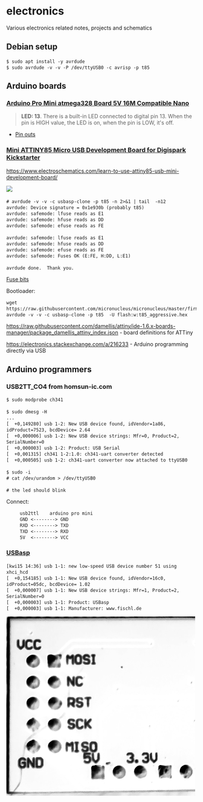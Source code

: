 # electronics
Various electronics related notes, projects and schematics


## Debian setup

```
$ sudo apt install -y avrdude
$ sudo avrdude -v -v -P /dev/ttyUSB0 -c avrisp -p t85 
```

## Arduino boards

### [Arduino Pro Mini atmega328 Board 5V 16M Compatible Nano](https://store.arduino.cc/arduino-pro-mini)

> **LED: 13**. There is a built-in LED connected to digital pin 13. When the pin is HIGH value, the LED is on, when the pin is LOW, it's off.

* [Pin outs](https://www.arduino.cc/en/Hacking/MiniBootloader)

### [Mini ATTINY85 Micro USB Development Board for Digispark Kickstarter](https://irishelectronics.ie/epages/950018241.sf/en_IE/?ObjectID=5295918)

https://www.electroschematics.com/learn-to-use-attiny85-usb-mini-development-board/

![](https://images-wixmp-ed30a86b8c4ca887773594c2.wixmp.com/i/0995f7a6-730b-48d0-8612-c4408d15e84d/dc7h4n3-51e6389c-5f86-4fb2-a7ad-34f75f672003.png)

```
# avrdude -v -v -c usbasp-clone -p t85 -n 2>&1 | tail  -n12
avrdude: Device signature = 0x1e930b (probably t85)
avrdude: safemode: lfuse reads as E1
avrdude: safemode: hfuse reads as DD
avrdude: safemode: efuse reads as FE

avrdude: safemode: lfuse reads as E1
avrdude: safemode: hfuse reads as DD
avrdude: safemode: efuse reads as FE
avrdude: safemode: Fuses OK (E:FE, H:DD, L:E1)

avrdude done.  Thank you.
```

[Fuse bits](http://eleccelerator.com/fusecalc/fusecalc.php?chip=attiny85&LOW=E1&HIGH=DD&EXTENDED=FE&LOCKBIT=FF)

Bootloader:

```
wget https://raw.githubusercontent.com/micronucleus/micronucleus/master/firmware/releases/t85_aggressive.hex
avrdude -v -v -c usbasp-clone -p t85  -U flash:w:t85_aggressive.hex
```

https://raw.githubusercontent.com/damellis/attiny/ide-1.6.x-boards-manager/package_damellis_attiny_index.json - board definitions for ATTiny

https://electronics.stackexchange.com/a/216233 - Arduino programming directly via USB

## Arduino programmers

### USB2TT_CO4 from homsun-ic.com

```
$ sudo modprobe ch341

$ sudo dmesg -H
...
[  +0,149280] usb 1-2: New USB device found, idVendor=1a86, idProduct=7523, bcdDevice= 2.64
[  +0,000006] usb 1-2: New USB device strings: Mfr=0, Product=2, SerialNumber=0
[  +0,000003] usb 1-2: Product: USB Serial
[  +0,001315] ch341 1-2:1.0: ch341-uart converter detected
[  +0,000505] usb 1-2: ch341-uart converter now attached to ttyUSB0

$ sudo -i
# cat /dev/urandom > /dev/ttyUSB0

# the led should blink

```

Connect:

```
     usb2ttl    arduino pro mini
     GND <--------> GND
     RXD <--------> TXD
     TXD <--------> RXD
     5V  <--------> VCC
```


### [USBasp](https://irishelectronics.ie/USB-ISP-AVR-Programmer-Adapter-51)

```
[kwi15 14:36] usb 1-1: new low-speed USB device number 51 using xhci_hcd
[  +0,154185] usb 1-1: New USB device found, idVendor=16c0, idProduct=05dc, bcdDevice= 1.02
[  +0,000007] usb 1-1: New USB device strings: Mfr=1, Product=2, SerialNumber=0
[  +0,000003] usb 1-1: Product: USBasp
[  +0,000003] usb 1-1: Manufacturer: www.fischl.de
```

![](https://raw.githubusercontent.com/macbre/electronics/master/pictures/IMG_20200419_164215.png)
